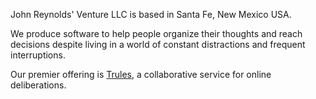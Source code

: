 John Reynolds' Venture LLC is based in Santa Fe, New Mexico USA.

We produce software to help people organize their thoughts and reach decisions despite living in a world of constant distractions and frequent interruptions.

Our premier offering is [Trules](https://trules.app), a collaborative service for online deliberations.


